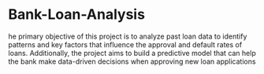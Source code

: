 # Bank-Loan-Analysis
he primary objective of this project is to analyze past loan data to identify patterns and key factors that influence the approval and default rates of loans. Additionally, the project aims to build a predictive model that can help the bank make data-driven decisions when approving new loan applications
